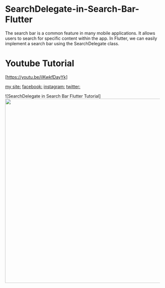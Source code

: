 # SearchDelegate-in-Search-Bar-Flutter

The search bar is a common feature in many mobile applications. It allows users to search for specific content within the app. In Flutter, we can easily implement a search bar using the SearchDelegate class.

# Youtube Tutorial

[https://youtu.be/iIKwkfDayYk]



[my site:](https://flutter.a-2-z.site/)
[facebook:](https://www.facebook.com/appsmaker1)
[instagram:](https://www.instagram.com/appsmaker_/)
[twitter:](https://twitter.com/AppsMaker_)

![SearchDelegate in Search Bar Flutter Tutorial]<img src="https://user-images.githubusercontent.com/69330783/228402312-3e6045ee-f484-4cdc-967a-ef7e9074a751.png" width="1200" height="600">


